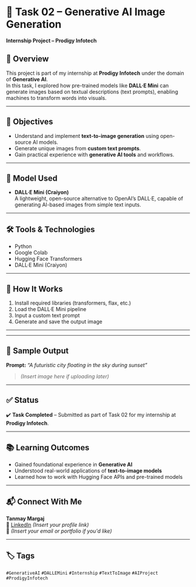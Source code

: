 # 🎨 Task 02 – Generative AI Image Generation  
**Internship Project – Prodigy Infotech**

## 📌 Overview
This project is part of my internship at **Prodigy Infotech** under the domain of **Generative AI**.  
In this task, I explored how pre-trained models like **DALL·E Mini** can generate images based on textual descriptions (text prompts), enabling machines to transform words into visuals.

---

## 🎯 Objectives
- Understand and implement **text-to-image generation** using open-source AI models.
- Generate unique images from **custom text prompts**.
- Gain practical experience with **generative AI tools** and workflows.

---

## 🧠 Model Used
- **DALL·E Mini (Craiyon)**  
  A lightweight, open-source alternative to OpenAI’s DALL·E, capable of generating AI-based images from simple text inputs.

---

## 🛠️ Tools & Technologies
- Python  
- Google Colab  
- Hugging Face Transformers  
- DALL·E Mini (Craiyon)

---

## 🚀 How It Works
1. Install required libraries (transformers, flax, etc.)
2. Load the DALL·E Mini pipeline
3. Input a custom text prompt
4. Generate and save the output image

---


---

## 📸 Sample Output

**Prompt:** *“A futuristic city floating in the sky during sunset”*  
> *(Insert image here if uploading later)*

---

## ✅ Status
✔️ **Task Completed** – Submitted as part of Task 02 for my internship at **Prodigy Infotech**.

---

## 📚 Learning Outcomes
- Gained foundational experience in **Generative AI**
- Understood real-world applications of **text-to-image models**
- Learned how to work with Hugging Face APIs and pre-trained models

---

## 📬 Connect With Me
**Tanmay Margaj**  
🔗 [LinkedIn](https://www.linkedin.com/) *(Insert your profile link)*  
📧 *(Insert your email or portfolio if you'd like)*

---

## 🏷️ Tags
`#GenerativeAI` `#DALLEMini` `#Internship` `#TextToImage` `#AIProject` `#ProdigyInfotech`

